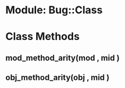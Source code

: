 # Module: Bug::Class
    



# Class Methods
## mod_method_arity(mod , mid ) [](#method-c-mod_method_arity)
## obj_method_arity(obj , mid ) [](#method-c-obj_method_arity)

